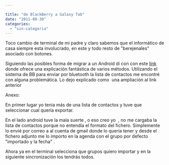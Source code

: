 ```yaml
---

title: "de BlackBerry a Galaxy Tab"
date: "2011-08-30"
categories: 
  - "sin-categoria"
---
```


Toco cambio de terminal de mi padre y claro sabemos que el informático de casa siempre esta involucrado, en este y todo resto de "berejenales" asociado con botones.

Siguiendo las posibles forma de migrar a un Android di con con este [link](https://www.elandroidelibre.com/2011/02/la-solucion-completa-para-exportar-tus-contactos-de-nokia-o-blackberry-a-android.html "La solución completa para exportar tus contactos de Nokia o Blackberry a Android") donde ofrece una explicación fantástica de varios métodos. Utilizando el sistema de BB para enviar por bluetooth la lista de contactos me encontré con alguna problemática. Lo dejo explicado como  una ampliación al link anterior

Anexo:

En primer lugar yo tenia más de una lista de contactos y tuve que seleccionar cual quería exportar.

En el lado android tuve la mala suerte , o eso creo yo  , no me cargaba la lista de contactos porque no entendía el formato del fichero. Simplemente lo envié por correo a al cuenta de gmail donde lo quería tener y desde el fichero adjunto me lo importo en la agenda con el grupo por defecto "importado y la fecha" .

Ahora ya en el terminal selecciona que grupos quiero importar y en la siguiente sincronización los tendrás todos.

